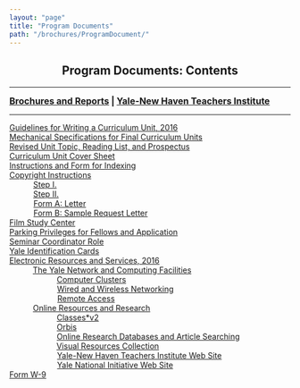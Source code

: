 ```yaml
---
layout: "page"
title: "Program Documents"
path: "/brochures/ProgramDocument/"
---
```

<main>
<title>Program Documents</title>
<meta content="" name="ynhtindex"/>
<style type="text/css">
ul{margin: 0 0 0 0; padding: 0 0 0 0;}
ul.a{list-style-type:none;}
li.a {text-indent: 30px;}
li.b {text-indent: 60px;}
</style>
<center><b><h2>Program Documents: Contents</h2></b></center>
<hr/>
<b><font size="+0"><a href="..\">Brochures and Reports</a>
| <a href="..\..\">Yale-New Haven Teachers Institute</a></font></b>
<hr width="100%"/>
<!--insert <font color="#FFFFFF">____</font><nobr> To make the layout work on some of the mobile devices-->
<ul class="a">
<li><a href="GuidelinesForWritingACurriculumUnit.pdf">Guidelines for Writing a Curriculum Unit, 2016</a></li>
<li><a href="MechanicalSpecificationsForFinalCurriculumUnits.pdf">Mechanical Specifications for Final Curriculum Units</a></li>
<li><a href="RevisedUnitTopicReadingListAndProspectus.pdf">Revised Unit Topic, Reading List, and Prospectus</a></li>
<li><a href="CurriculumUnitCoverSheet.pdf">Curriculum Unit Cover Sheet</a></li>
<li><a href="InstructionsAndFormForIndexing.pdf">Instructions and Form for Indexing</a></li>
<li><a href="CopyrightInstructions.pdf">Copyright Instructions</a></li>
<li class="a"><a href="CopyrightInstructions.pdf#nameddest=Step1"><font color="#FFFFFF" style="visibility:hidden;">__</font><nobr>Step I.</nobr></a></li><nobr>
</nobr><li class="a"><nobr><a href="CopyrightInstructions.pdf#nameddest=Step2"><font color="#FFFFFF" style="visibility:hidden;">__</font></a></nobr><a href="CopyrightInstructions.pdf#nameddest=Step2"><nobr>Step II.</nobr></a></li><nobr>
</nobr><li class="a"><nobr><a href="CopyrightInstructions.pdf#nameddest=FormA"><font color="#FFFFFF" style="visibility:hidden;">__</font></a></nobr><a href="CopyrightInstructions.pdf#nameddest=FormA"><nobr>Form A: Letter</nobr></a></li><nobr>
</nobr><li class="a"><nobr><a href="CopyrightInstructions.pdf#nameddest=FormB"><font color="#FFFFFF" style="visibility:hidden;">__</font></a></nobr><a href="CopyrightInstructions.pdf#nameddest=FormB"><nobr>Form B: Sample Request Letter</nobr></a></li><nobr>
<li><a href="FilmStudyCenter.pdf">Film Study Center</a></li>
<li><a href="ParkingPrivilegesForFellowsAndApplication.pdf">Parking Privileges for Fellows and Application</a></li>
<li><a href="SeminarCoordinatorRole.pdf">Seminar Coordinator Role</a></li>
<li><a href="YaleIdentificationCards.pdf">Yale Identification Cards</a></li>
<li><a href="ElectronicResourcesAndServices.pdf">Electronic Resources and Services, 2016</a></li>
</nobr><li class="a"><nobr><a href="ElectronicResourcesAndServices.pdf#nameddest=TheYaleNetworkAndComputingFacilities"><font color="#FFFFFF" style="visibility:hidden;">__</font></a></nobr><a href="ElectronicResourcesAndServices.pdf#nameddest=TheYaleNetworkAndComputingFacilities"><nobr>The Yale Network and Computing Facilities</nobr></a></li><nobr>
</nobr><li class="b"><nobr><a href="ElectronicResourcesAndServices.pdf#nameddest=ComputerClusters"><font color="#FFFFFF" style="visibility:hidden;">____</font></a></nobr><a href="ElectronicResourcesAndServices.pdf#nameddest=ComputerClusters"><nobr>Computer Clusters</nobr></a></li><nobr>
</nobr><li class="b"><nobr><a href="ElectronicResourcesAndServices.pdf#nameddest=WiredAndWirelessNetworking"><font color="#FFFFFF" style="visibility:hidden;">____</font></a></nobr><a href="ElectronicResourcesAndServices.pdf#nameddest=WiredAndWirelessNetworking"><nobr>Wired and Wireless Networking</nobr></a></li><nobr>
</nobr><li class="b"><nobr><a href="ElectronicResourcesAndServices.pdf#nameddest=RemoteAccess"><font color="#FFFFFF" style="visibility:hidden;">____</font></a></nobr><a href="ElectronicResourcesAndServices.pdf#nameddest=RemoteAccess"><nobr>Remote Access</nobr></a></li><nobr>
</nobr><li class="a"><nobr><a href="ElectronicResourcesAndServices.pdf#nameddest=OnlineResourcesAndResearch"><font color="#FFFFFF" style="visibility:hidden;">__</font></a></nobr><a href="ElectronicResourcesAndServices.pdf#nameddest=OnlineResourcesAndResearch"><nobr>Online Resources and Research</nobr></a></li><nobr>
</nobr><li class="b"><nobr><a href="ElectronicResourcesAndServices.pdf#nameddest=ClassesV2"><font color="#FFFFFF" style="visibility:hidden;">____</font></a></nobr><a href="ElectronicResourcesAndServices.pdf#nameddest=ClassesV2"><nobr>Classes*v2</nobr></a></li><nobr>
</nobr><li class="b"><nobr><a href="ElectronicResourcesAndServices.pdf#nameddest=Orbis"><font color="#FFFFFF" style="visibility:hidden;">____</font></a></nobr><a href="ElectronicResourcesAndServices.pdf#nameddest=Orbis"><nobr>Orbis</nobr></a></li><nobr>
</nobr><li class="b"><nobr><a href="ElectronicResourcesAndServices.pdf#nameddest=OnlineResearchDatabasesAndArticleSearching"><font color="#FFFFFF" style="visibility:hidden;">____</font></a></nobr><a href="ElectronicResourcesAndServices.pdf#nameddest=OnlineResearchDatabasesAndArticleSearching"><nobr>Online Research Databases and Article Searching</nobr></a></li><nobr>
</nobr><li class="b"><nobr><a href="ElectronicResourcesAndServices.pdf#nameddest=VisualResourcesCollection"><font color="#FFFFFF" style="visibility:hidden;">____</font></a></nobr><a href="ElectronicResourcesAndServices.pdf#nameddest=VisualResourcesCollection"><nobr>Visual Resources Collection</nobr></a></li><nobr>
</nobr><li class="b"><nobr><a href="ElectronicResourcesAndServices.pdf#nameddest=YaleNewHavenTeachersInstituteWebSite"><font color="#FFFFFF" style="visibility:hidden;">____</font></a></nobr><a href="ElectronicResourcesAndServices.pdf#nameddest=YaleNewHavenTeachersInstituteWebSite"><nobr>Yale-New Haven Teachers Institute Web Site</nobr></a></li><nobr>
</nobr><li class="b"><nobr><a href="ElectronicResourcesAndServices.pdf#nameddest=YaleNationalInitiativeWebSite"><font color="#FFFFFF" style="visibility:hidden;">____</font></a></nobr><a href="ElectronicResourcesAndServices.pdf#nameddest=YaleNationalInitiativeWebSite"><nobr>Yale National Initiative Web Site</nobr></a></li><nobr>
<li><a href="W9Form.pdf">Form W-9</a></li>
</nobr></ul><nobr>
</nobr></main>